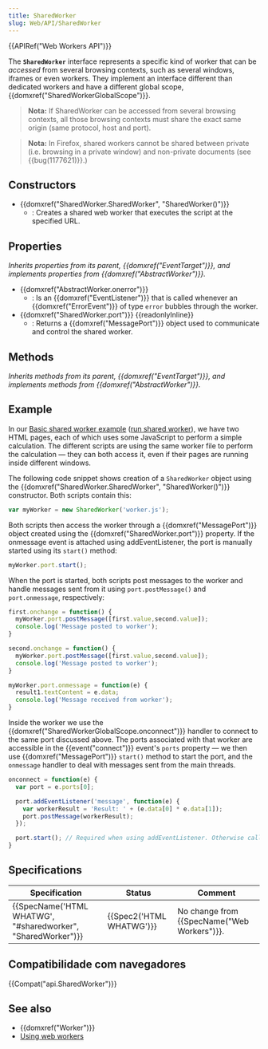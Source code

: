 ```yaml
---
title: SharedWorker
slug: Web/API/SharedWorker
---
```


{{APIRef("Web Workers API")}}

The **`SharedWorker`** interface represents a specific kind of worker that can be _accessed_ from several browsing contexts, such as several windows, iframes or even workers. They implement an interface different than dedicated workers and have a different global scope, {{domxref("SharedWorkerGlobalScope")}}.

> **Nota:** If SharedWorker can be accessed from several browsing contexts, all those browsing contexts must share the exact same origin (same protocol, host and port).

> **Nota:** In Firefox, shared workers cannot be shared between private (i.e. browsing in a private window) and non-private documents (see {{bug(1177621)}}.)

## Constructors

- {{domxref("SharedWorker.SharedWorker", "SharedWorker()")}}
  - : Creates a shared web worker that executes the script at the specified URL.

## Properties

_Inherits properties from its parent, {{domxref("EventTarget")}}, and implements properties from {{domxref("AbstractWorker")}}._

- {{domxref("AbstractWorker.onerror")}}
  - : Is an {{domxref("EventListener")}} that is called whenever an {{domxref("ErrorEvent")}} of type `error` bubbles through the worker.
- {{domxref("SharedWorker.port")}} {{readonlyInline}}
  - : Returns a {{domxref("MessagePort")}} object used to communicate and control the shared worker.

## Methods

_Inherits methods from its parent, {{domxref("EventTarget")}}, and implements methods from {{domxref("AbstractWorker")}}._

## Example

In our [Basic shared worker example](https://github.com/mdn/simple-shared-worker) ([run shared worker](http://mdn.github.io/simple-shared-worker/)), we have two HTML pages, each of which uses some JavaScript to perform a simple calculation. The different scripts are using the same worker file to perform the calculation — they can both access it, even if their pages are running inside different windows.

The following code snippet shows creation of a `SharedWorker` object using the {{domxref("SharedWorker.SharedWorker", "SharedWorker()")}} constructor. Both scripts contain this:

```js
var myWorker = new SharedWorker('worker.js');
```

Both scripts then access the worker through a {{domxref("MessagePort")}} object created using the {{domxref("SharedWorker.port")}} property. If the onmessage event is attached using addEventListener, the port is manually started using its `start()` method:

```js
myWorker.port.start();
```

When the port is started, both scripts post messages to the worker and handle messages sent from it using `port.postMessage()` and `port.onmessage`, respectively:

```js
first.onchange = function() {
  myWorker.port.postMessage([first.value,second.value]);
  console.log('Message posted to worker');
}

second.onchange = function() {
  myWorker.port.postMessage([first.value,second.value]);
  console.log('Message posted to worker');
}

myWorker.port.onmessage = function(e) {
  result1.textContent = e.data;
  console.log('Message received from worker');
}
```

Inside the worker we use the {{domxref("SharedWorkerGlobalScope.onconnect")}} handler to connect to the same port discussed above. The ports associated with that worker are accessible in the {{event("connect")}} event's `ports` property — we then use {{domxref("MessagePort")}} `start()` method to start the port, and the `onmessage` handler to deal with messages sent from the main threads.

```js
onconnect = function(e) {
  var port = e.ports[0];

  port.addEventListener('message', function(e) {
    var workerResult = 'Result: ' + (e.data[0] * e.data[1]);
    port.postMessage(workerResult);
  });

  port.start(); // Required when using addEventListener. Otherwise called implicitly by onmessage setter.
}
```

## Specifications

| Specification                                                                    | Status                           | Comment                                              |
| -------------------------------------------------------------------------------- | -------------------------------- | ---------------------------------------------------- |
| {{SpecName('HTML WHATWG', "#sharedworker", "SharedWorker")}} | {{Spec2('HTML WHATWG')}} | No change from {{SpecName("Web Workers")}}. |

## Compatibilidade com navegadores

{{Compat("api.SharedWorker")}}

## See also

- {{domxref("Worker")}}
- [Using web workers](/pt-BR/docs/Web/Guide/Performance/Using_web_workers)
